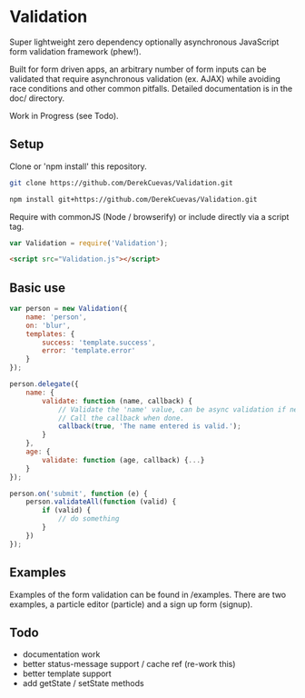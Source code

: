 # Validation
Super lightweight zero dependency optionally asynchronous JavaScript form validation framework (phew!). 

Built for form driven apps, an arbitrary number of form inputs can be validated that require asynchronous validation (ex. AJAX) while avoiding race conditions and other common pitfalls. Detailed documentation is in the doc/ directory.

Work in Progress (see Todo).

## Setup
Clone or 'npm install' this repository.

```sh
git clone https://github.com/DerekCuevas/Validation.git
```

```sh
npm install git+https://github.com/DerekCuevas/Validation.git
```

Require with commonJS (Node / browserify) or include directly via a script tag.

```javascript
var Validation = require('Validation');
```

```html
<script src="Validation.js"></script>
```

## Basic use

```javascript
var person = new Validation({
    name: 'person',
    on: 'blur',
    templates: {
        success: 'template.success',
        error: 'template.error'
    }
});

person.delegate({
    name: {
        validate: function (name, callback) {
            // Validate the 'name' value, can be async validation if needed.
            // Call the callback when done.
            callback(true, 'The name entered is valid.');
        }
    },
    age: {
        validate: function (age, callback) {...}
    }
});

person.on('submit', function (e) {
    person.validateAll(function (valid) {
        if (valid) {
            // do something
        }
    }) 
});
```

## Examples
Examples of the form validation can be found in /examples. There are two examples, a particle editor (particle) and a sign up form (signup).

## Todo
- documentation work
- better status-message support / cache ref (re-work this)
- better template support
- add getState / setState methods
